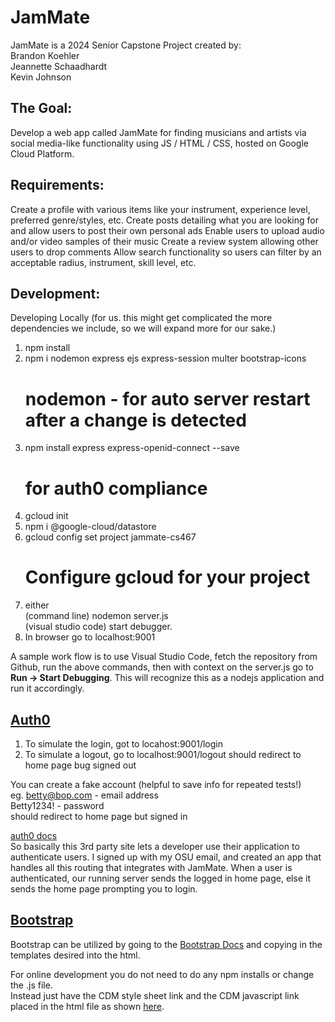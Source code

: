 # JamMate

JamMate is a 2024 Senior Capstone Project created by: <br>
Brandon Koehler <br>
Jeannette Schaadhardt <br>
Kevin Johnson

## The Goal:

Develop a web app called JamMate for finding musicians and artists via social media-like functionality using JS / HTML / CSS, hosted on Google Cloud Platform.

## Requirements:

Create a profile with various items like your instrument, experience level, preferred genre/styles, etc.
Create posts detailing what you are looking for and allow users to post their own personal ads
Enable users to upload audio and/or video samples of their music
Create a review system allowing other users to drop comments Allow search functionality so users can filter by an acceptable radius, instrument, skill level, etc.

## Development:

Developing Locally (for us. this might get complicated the more dependencies we include, so we will expand more for our sake.) <br>

1. npm install
2. npm i nodemon express ejs express-session multer bootstrap-icons
   # nodemon - for auto server restart after a change is detected
3. npm install express express-openid-connect --save
   # for auth0 compliance
4. gcloud init
5. npm i @google-cloud/datastore
6. gcloud config set project jammate-cs467
   # Configure gcloud for your project
7. either<br>(command line) nodemon server.js <br> (visual studio code) start debugger.
8. In browser go to localhost:9001

A sample work flow is to use Visual Studio Code, fetch the repository from Github, run the above commands, then with context on the server.js go to **Run -> Start Debugging**. This will recognize this as a nodejs application and run it accordingly.

## [Auth0](https://auth0.com/docs/quickstart/webapp/express/interactive)

1. To simulate the login, got to locahost:9001/login
2. To simulate a logout, go to localhost:9001/logout
   should redirect to home page bug signed out

You can create a fake account (helpful to save info for repeated tests!) <br>
eg.
betty@bop.com - email address <br>
Betty1234! - password <br>
should redirect to home page but signed in

[auth0 docs](https://auth0.com/docs/quickstart/webapp/express/interactive) <br>
So basically this 3rd party site lets a developer use their application
to authenticate users. I signed up with my OSU email, and created an app that
handles all this routing that integrates with JamMate. When a user is
authenticated, our running server sends the logged in home page, else it sends
the home page prompting you to login.

## [Bootstrap](https://getbootstrap.com/docs/5.3/getting-started/introduction/)

Bootstrap can be utilized by going to the [Bootstrap Docs](https://getbootstrap.com/docs/5.3/getting-started/introduction/) and copying in the templates desired into the html.

For online development you do not need to do any npm installs or change the .js file.<br>
Instead just have the CDM style sheet link and the CDM javascript link placed in the html file as shown [here](https://getbootstrap.com/docs/5.3/getting-started/introduction/).
